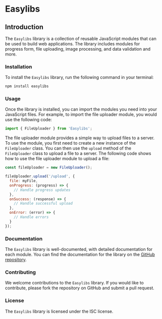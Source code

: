 # Easylibs

## Introduction

The `Easylibs` library is a collection of reusable JavaScript modules that can be used to build web applications. The library includes modules for progress form, file uploading, image processing, and data validation and more.

### Installation

To install the `Easylibs` library, run the following command in your terminal:

```bash
npm install easylibs
```

### Usage

Once the library is installed, you can import the modules you need into your JavaScript files. For example, to import the file uploader module, you would use the following code:

```javascript
import { FileUploader } from 'Easylibs';
```

The file uploader module provides a simple way to upload files to a server. To use the module, you first need to create a new instance of the `FileUploader` class. You can then use the `upload` method of the `FileUploader` class to upload a file to a server. The following code shows how to use the file uploader module to upload a file:

```javascript
const fileUploader = new FileUploader();

fileUploader.upload('/upload', {
  file: myFile,
  onProgress: (progress) => {
    // Handle progress updates
  },
  onSuccess: (response) => {
    // Handle successful upload
  },
  onError: (error) => {
    // Handle errors
  }
});
```

### Documentation

The `Easylibs` library is well-documented, with detailed documentation for each module. You can find the documentation for the library on the [GitHub repository](https://github.com/Nelsallg/Easylibs).

### Contributing

We welcome contributions to the `Easylibs` library. If you would like to contribute, please fork the repository on GitHub and submit a pull request.

### License

The `Easylibs` library is licensed under the ISC license.
